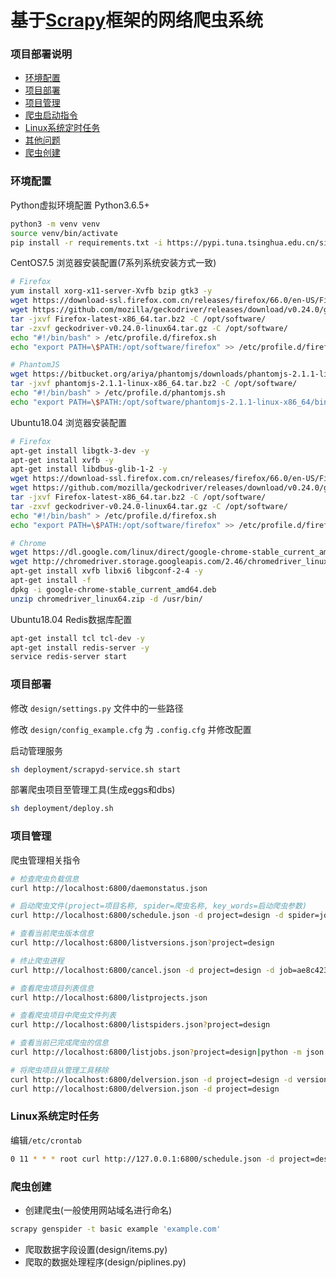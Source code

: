 基于[Scrapy](https://scrapy.org/ "scrapy官网")框架的网络爬虫系统
===


### 项目部署说明
- [环境配置](#环境配置)
- [项目部署](#项目部署)
- [项目管理](#项目管理)
- [爬虫启动指令](#爬虫启动指令)
- [Linux系统定时任务](#Linux系统定时任务)
- [其他问题](#其他问题)
- [爬虫创建](#爬虫创建)


### 环境配置
Python虚拟环境配置
Python3.6.5+
```Bash
python3 -m venv venv
source venv/bin/activate
pip install -r requirements.txt -i https://pypi.tuna.tsinghua.edu.cn/simple
```

CentOS7.5 浏览器安装配置(7系列系统安装方式一致)
```Bash
# Firefox
yum install xorg-x11-server-Xvfb bzip gtk3 -y
wget https://download-ssl.firefox.com.cn/releases/firefox/66.0/en-US/Firefox-latest-x86_64.tar.bz2
wget https://github.com/mozilla/geckodriver/releases/download/v0.24.0/geckodriver-v0.24.0-linux64.tar.gz
tar -jxvf Firefox-latest-x86_64.tar.bz2 -C /opt/software/
tar -zxvf geckodriver-v0.24.0-linux64.tar.gz -C /opt/software/
echo "#!/bin/bash" > /etc/profile.d/firefox.sh
echo "export PATH=\$PATH:/opt/software/firefox" >> /etc/profile.d/firefox.sh

# PhantomJS
wget https://bitbucket.org/ariya/phantomjs/downloads/phantomjs-2.1.1-linux-x86_64.tar.bz2
tar -jxvf phantomjs-2.1.1-linux-x86_64.tar.bz2 -C /opt/software/
echo "#!/bin/bash" > /etc/profile.d/phantomjs.sh
echo "export PATH=\$PATH:/opt/software/phantomjs-2.1.1-linux-x86_64/bin" >> /etc/profile.d/phantomjs.sh
```

Ubuntu18.04 浏览器安装配置
```Bash
# Firefox
apt-get install libgtk-3-dev -y
apt-get install xvfb -y
apt-get install libdbus-glib-1-2 -y
wget https://download-ssl.firefox.com.cn/releases/firefox/66.0/en-US/Firefox-latest-x86_64.tar.bz2
wget https://github.com/mozilla/geckodriver/releases/download/v0.24.0/geckodriver-v0.24.0-linux64.tar.gz
tar -jxvf Firefox-latest-x86_64.tar.bz2 -C /opt/software/
tar -zxvf geckodriver-v0.24.0-linux64.tar.gz -C /opt/software/
echo "#!/bin/bash" > /etc/profile.d/firefox.sh
echo "export PATH=\$PATH:/opt/software/firefox" >> /etc/profile.d/firefox.sh

# Chrome
wget https://dl.google.com/linux/direct/google-chrome-stable_current_amd64.deb
wget http://chromedriver.storage.googleapis.com/2.46/chromedriver_linux64.zip
apt-get install xvfb libxi6 libgconf-2-4 -y
apt-get install -f
dpkg -i google-chrome-stable_current_amd64.deb
unzip chromedriver_linux64.zip -d /usr/bin/
```

Ubuntu18.04 Redis数据库配置
```Bash
apt-get install tcl tcl-dev -y
apt-get install redis-server -y
service redis-server start
```


### 项目部署
修改 `design/settings.py` 文件中的一些路径

修改 `design/config_example.cfg` 为 `.config.cfg` 并修改配置

启动管理服务
```Bash
sh deployment/scrapyd-service.sh start
```

部署爬虫项目至管理工具(生成eggs和dbs)
```Bash
sh deployment/deploy.sh
```


### 项目管理
爬虫管理相关指令
```Bash
# 检查爬虫负载信息
curl http://localhost:6800/daemonstatus.json

# 启动爬虫文件(project=项目名称, spider=爬虫名称, key_words=启动爬虫参数)
curl http://localhost:6800/schedule.json -d project=design -d spider=jd -a key_words=拉杆箱

# 查看当前爬虫版本信息
curl http://localhost:6800/listversions.json?project=design

# 终止爬虫进程
curl http://localhost:6800/cancel.json -d project=design -d job=ae8c423cd05411e88449000c29deb11c

# 查看爬虫项目列表信息
curl http://localhost:6800/listprojects.json

# 查看爬虫项目中爬虫文件列表
curl http://localhost:6800/listspiders.json?project=design

# 查看当前已完成爬虫的信息
curl http://localhost:6800/listjobs.json?project=design|python -m json.tool

# 将爬虫项目从管理工具移除
curl http://localhost:6800/delversion.json -d project=design -d version=1539591444
curl http://localhost:6800/delversion.json -d project=design
```


### Linux系统定时任务
编辑`/etc/crontab`
```Bash
0 11 * * * root curl http://127.0.0.1:6800/schedule.json -d project=design -d spider=jd -d mode=update
```

### 爬虫创建
- 创建爬虫(一般使用网站域名进行命名)
```Bash
scrapy genspider -t basic example 'example.com'
```
- 爬取数据字段设置(design/items.py)
- 爬取的数据处理程序(design/piplines.py)
